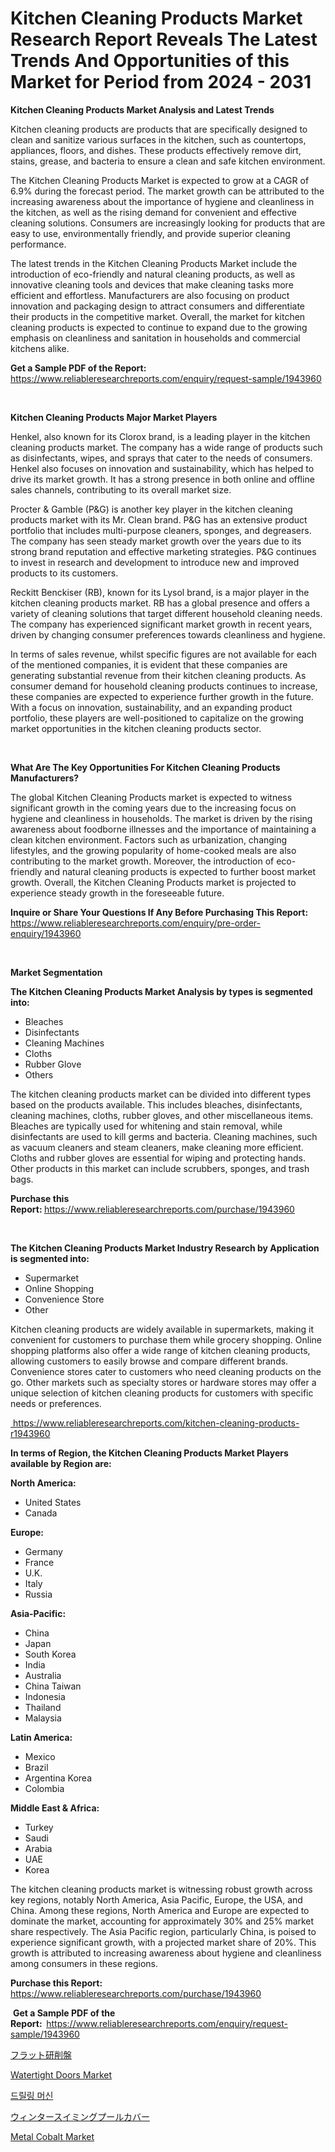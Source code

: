 <p><h1>Kitchen Cleaning Products Market Research Report Reveals The Latest Trends And Opportunities of this Market for Period from 2024 - 2031</h1></p><p><strong>Kitchen Cleaning Products Market Analysis and Latest Trends</strong></p>
<p><p>Kitchen cleaning products are products that are specifically designed to clean and sanitize various surfaces in the kitchen, such as countertops, appliances, floors, and dishes. These products effectively remove dirt, stains, grease, and bacteria to ensure a clean and safe kitchen environment.</p><p>The Kitchen Cleaning Products Market is expected to grow at a CAGR of 6.9% during the forecast period. The market growth can be attributed to the increasing awareness about the importance of hygiene and cleanliness in the kitchen, as well as the rising demand for convenient and effective cleaning solutions. Consumers are increasingly looking for products that are easy to use, environmentally friendly, and provide superior cleaning performance.</p><p>The latest trends in the Kitchen Cleaning Products Market include the introduction of eco-friendly and natural cleaning products, as well as innovative cleaning tools and devices that make cleaning tasks more efficient and effortless. Manufacturers are also focusing on product innovation and packaging design to attract consumers and differentiate their products in the competitive market. Overall, the market for kitchen cleaning products is expected to continue to expand due to the growing emphasis on cleanliness and sanitation in households and commercial kitchens alike.</p></p>
<p><strong>Get a Sample PDF of the Report:&nbsp;</strong> <a href="https://www.reliableresearchreports.com/enquiry/request-sample/1943960">https://www.reliableresearchreports.com/enquiry/request-sample/1943960</a></p>
<p>&nbsp;</p>
<p><strong>Kitchen Cleaning Products Major Market Players</strong></p>
<p><p>Henkel, also known for its Clorox brand, is a leading player in the kitchen cleaning products market. The company has a wide range of products such as disinfectants, wipes, and sprays that cater to the needs of consumers. Henkel also focuses on innovation and sustainability, which has helped to drive its market growth. It has a strong presence in both online and offline sales channels, contributing to its overall market size.</p><p>Procter & Gamble (P&G) is another key player in the kitchen cleaning products market with its Mr. Clean brand. P&G has an extensive product portfolio that includes multi-purpose cleaners, sponges, and degreasers. The company has seen steady market growth over the years due to its strong brand reputation and effective marketing strategies. P&G continues to invest in research and development to introduce new and improved products to its customers.</p><p>Reckitt Benckiser (RB), known for its Lysol brand, is a major player in the kitchen cleaning products market. RB has a global presence and offers a variety of cleaning solutions that target different household cleaning needs. The company has experienced significant market growth in recent years, driven by changing consumer preferences towards cleanliness and hygiene.</p><p>In terms of sales revenue, whilst specific figures are not available for each of the mentioned companies, it is evident that these companies are generating substantial revenue from their kitchen cleaning products. As consumer demand for household cleaning products continues to increase, these companies are expected to experience further growth in the future. With a focus on innovation, sustainability, and an expanding product portfolio, these players are well-positioned to capitalize on the growing market opportunities in the kitchen cleaning products sector.</p></p>
<p>&nbsp;</p>
<p><strong>What Are The Key Opportunities For Kitchen Cleaning Products Manufacturers?</strong></p>
<p><p>The global Kitchen Cleaning Products market is expected to witness significant growth in the coming years due to the increasing focus on hygiene and cleanliness in households. The market is driven by the rising awareness about foodborne illnesses and the importance of maintaining a clean kitchen environment. Factors such as urbanization, changing lifestyles, and the growing popularity of home-cooked meals are also contributing to the market growth. Moreover, the introduction of eco-friendly and natural cleaning products is expected to further boost market growth. Overall, the Kitchen Cleaning Products market is projected to experience steady growth in the foreseeable future.</p></p>
<p><strong>Inquire or Share Your Questions If Any Before Purchasing This Report:</strong> <a href="https://www.reliableresearchreports.com/enquiry/pre-order-enquiry/1943960">https://www.reliableresearchreports.com/enquiry/pre-order-enquiry/1943960</a></p>
<p>&nbsp;</p>
<p><strong>Market Segmentation</strong></p>
<p><strong>The Kitchen Cleaning Products Market Analysis by types is segmented into:</strong></p>
<p><ul><li>Bleaches</li><li>Disinfectants</li><li>Cleaning Machines</li><li>Cloths</li><li>Rubber Glove</li><li>Others</li></ul></p>
<p><p>The kitchen cleaning products market can be divided into different types based on the products available. This includes bleaches, disinfectants, cleaning machines, cloths, rubber gloves, and other miscellaneous items. Bleaches are typically used for whitening and stain removal, while disinfectants are used to kill germs and bacteria. Cleaning machines, such as vacuum cleaners and steam cleaners, make cleaning more efficient. Cloths and rubber gloves are essential for wiping and protecting hands. Other products in this market can include scrubbers, sponges, and trash bags.</p></p>
<p><strong>Purchase this Report:&nbsp;</strong><a href="https://www.reliableresearchreports.com/purchase/1943960">https://www.reliableresearchreports.com/purchase/1943960</a></p>
<p>&nbsp;</p>
<p><strong>The Kitchen Cleaning Products Market Industry Research by Application is segmented into:</strong></p>
<p><ul><li>Supermarket</li><li>Online Shopping</li><li>Convenience Store</li><li>Other</li></ul></p>
<p><p>Kitchen cleaning products are widely available in supermarkets, making it convenient for customers to purchase them while grocery shopping. Online shopping platforms also offer a wide range of kitchen cleaning products, allowing customers to easily browse and compare different brands. Convenience stores cater to customers who need cleaning products on the go. Other markets such as specialty stores or hardware stores may offer a unique selection of kitchen cleaning products for customers with specific needs or preferences.</p></p>
<p><a href="https://www.reliableresearchreports.com/kitchen-cleaning-products-r1943960">&nbsp;https://www.reliableresearchreports.com/kitchen-cleaning-products-r1943960</a></p>
<p><strong>In terms of Region, the Kitchen Cleaning Products Market Players available by Region are:</strong></p>
<p>
    <p> <strong> North America: </strong>
        <ul>
            <li>United States</li>
            <li>Canada</li>
        </ul>
        </p> 
    <p> <strong> Europe: </strong>
        <ul>
            <li>Germany</li>
            <li>France</li>
            <li>U.K.</li>
            <li>Italy</li>
            <li>Russia</li>
        </ul>
        </p> 
    <p> <strong> Asia-Pacific: </strong>
        <ul>
            <li>China</li>
            <li>Japan</li>
            <li>South Korea</li>
            <li>India</li>
            <li>Australia</li>
            <li>China Taiwan</li>
            <li>Indonesia</li>
            <li>Thailand</li>
            <li>Malaysia</li>
        </ul>
        </p> 
    <p> <strong> Latin America: </strong>
        <ul>
            <li>Mexico</li>
            <li>Brazil</li>
            <li>Argentina Korea</li>
            <li>Colombia</li>
        </ul>
        </p> 
    <p> <strong> Middle East & Africa: </strong>
        <ul>
            <li>Turkey</li>
            <li>Saudi</li>
            <li>Arabia</li>
            <li>UAE</li>
            <li>Korea</li>
        </ul>
    </p>
    </p>
<p><p>The kitchen cleaning products market is witnessing robust growth across key regions, notably North America, Asia Pacific, Europe, the USA, and China. Among these regions, North America and Europe are expected to dominate the market, accounting for approximately 30% and 25% market share respectively. The Asia Pacific region, particularly China, is poised to experience significant growth, with a projected market share of 20%. This growth is attributed to increasing awareness about hygiene and cleanliness among consumers in these regions.</p></p>
<p><strong>Purchase this Report: </strong><a href="https://www.reliableresearchreports.com/purchase/1943960">https://www.reliableresearchreports.com/purchase/1943960</a></p>
<p>&nbsp;<strong>Get a Sample PDF of the Report:&nbsp;&nbsp;</strong><a href="https://www.reliableresearchreports.com/enquiry/request-sample/1943960">https://www.reliableresearchreports.com/enquiry/request-sample/1943960</a></p>
<p><strong></strong></p>
<p><p><a href="https://medium.com/@samiachowdhury801/%E3%83%95%E3%83%A9%E3%83%83%E3%83%88%E3%82%B0%E3%83%A9%E3%82%A4%E3%83%B3%E3%83%87%E3%82%A3%E3%83%B3%E3%82%B0%E3%83%9E%E3%82%B7%E3%83%B3%E5%B8%82%E5%A0%B4%E3%81%AE%E5%8B%95%E5%90%91%E3%82%92%E6%8E%A2%E3%82%8B-%E3%82%B0%E3%83%AD%E3%83%BC%E3%83%90%E3%83%AB%E3%83%88%E3%83%AC%E3%83%B3%E3%83%89%E3%81%A8%E5%B0%86%E6%9D%A5%E3%81%AE%E6%88%90%E9%95%B7%E8%A6%8B%E9%80%9A%E3%81%97-2024%E5%B9%B4-2031%E5%B9%B4-162%E3%83%9A%E3%83%BC%E3%82%B8%E3%81%A7%E3%82%AB%E3%83%90%E3%83%BC%E3%81%95%E3%82%8C%E3%81%A6%E3%81%84%E3%81%BE%E3%81%99-bcb56f947ff7">フラット研削盤</a></p><p><a href="https://medium.com/@zayunoz657456/analyzing-watertight-doors-market-dynamics-and-growth-drivers-and-forecasted-for-period-from-2024-0a298d6a41f3">Watertight Doors Market</a></p><p><a href="https://medium.com/@marlinnader2023/%EB%93%9C%EB%A6%B4%EA%B8%B0%EA%B8%B0-%EC%8B%9C%EC%9E%A5-2024%EB%85%84%EB%B6%80%ED%84%B0-2031%EB%85%84%EA%B9%8C%EC%A7%80%EC%9D%98-%EC%82%B0%EC%97%85-%EB%8F%99%ED%96%A5%EA%B3%BC-%EC%98%88%EC%B8%A1-99982ae7dbf5">드릴링 머신</a></p><p><a href="https://medium.com/@samiachowdhury540/%E5%86%AC%E5%AD%A3%E3%83%97%E3%83%BC%E3%83%AB%E3%82%AB%E3%83%90%E3%83%BC%E5%B8%82%E5%A0%B4%E3%81%AF-2024%E5%B9%B4%E3%81%8B%E3%82%892031%E5%B9%B4%E3%81%BE%E3%81%A7%E3%81%AE%E6%88%90%E9%95%B7%E8%A6%8B%E9%80%9A%E3%81%97%E3%82%925-%E3%81%AEcagr%E3%81%A7%E6%8A%95%E5%BD%B1%E3%81%97%E3%81%A6%E3%81%8A%E3%82%8A-%E5%B8%82%E5%A0%B4%E3%81%AE%E3%83%88%E3%83%AC%E3%83%B3%E3%83%89%E5%88%86%E6%9E%90%E3%81%AF-%E3%82%A2%E3%83%97%E3%83%AA%E3%82%B1%E3%83%BC%E3%82%B7%E3%83%A7%E3%83%B3-%E5%9C%B0%E5%9F%9F%E3%81%AE%E8%A6%8B%E9%80%9A%E3%81%97-%E5%8F%8E%E7%9B%8A%E3%81%AB%E3%82%88%E3%81%A3%E3%81%A6%E8%A1%8C%E3%82%8F%E3%82%8C%E3%81%A6%E3%81%84%E3%81%BE%E3%81%99-623a63c44e59">ウィンタースイミングプールカバー</a></p><p><a href="https://medium.com/@susanabraun1964/metal-cobalt-market-emerging-trends-and-future-prospects-for-period-from-2024-to-2031-caac44b666d1">Metal Cobalt Market</a></p></p>